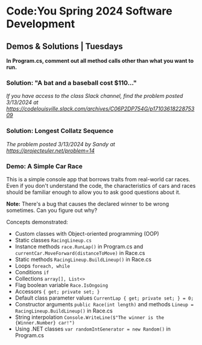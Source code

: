 ﻿# Code:You Spring 2024 Software Development 
## Demos & Solutions | Tuesdays 

**In Program.cs, comment out all method calls other than what you want to run.**

### Solution: "A bat and a baseball cost $110..." 
*If you have access to the class Slack channel, find the problem posted 3/13/2024 at https://codelouisville.slack.com/archives/C06P2DP754G/p1710361822875309*

### Solution: Longest Collatz Sequence 
*The problem posted 3/13/2024 by Sandy at https://projecteuler.net/problem=14*

### Demo: A Simple Car Race 

This is a simple console app that borrows traits from real-world car races. Even if you don't understand the code, the characteristics of cars and races should be familiar enough to allow you to ask good questions about it.

**Note:** There's a bug that causes the declared winner to be wrong sometimes. Can you figure out why?

Concepts demonstrated:
- Custom classes with Object-oriented programming (OOP)
- Static classes `RacingLineup.cs`
- Instance methods `race.RunLap()` in Program.cs and `currentCar.MoveForward(distanceToMove)` in Race.cs
- Static methods `RacingLineup.BuildLineup()` in Race.cs
- Loops `foreach, while`
- Conditions `if`
- Collections `array[], List<>`
- Flag boolean variable `Race.IsOngoing`
- Accessors `{ get; private set; }`
- Default class parameter values `CurrentLap { get; private set; } = 0;`
- Constructor arguments `public Race(int length)` and methods `Lineup = RacingLineup.BuildLineup()` in Race.cs
- String interpolation `Console.WriteLine($"The winner is the {Winner.Number} car!")`
- Using .NET classes `var randomIntGenerator = new Random()` in Program.cs
